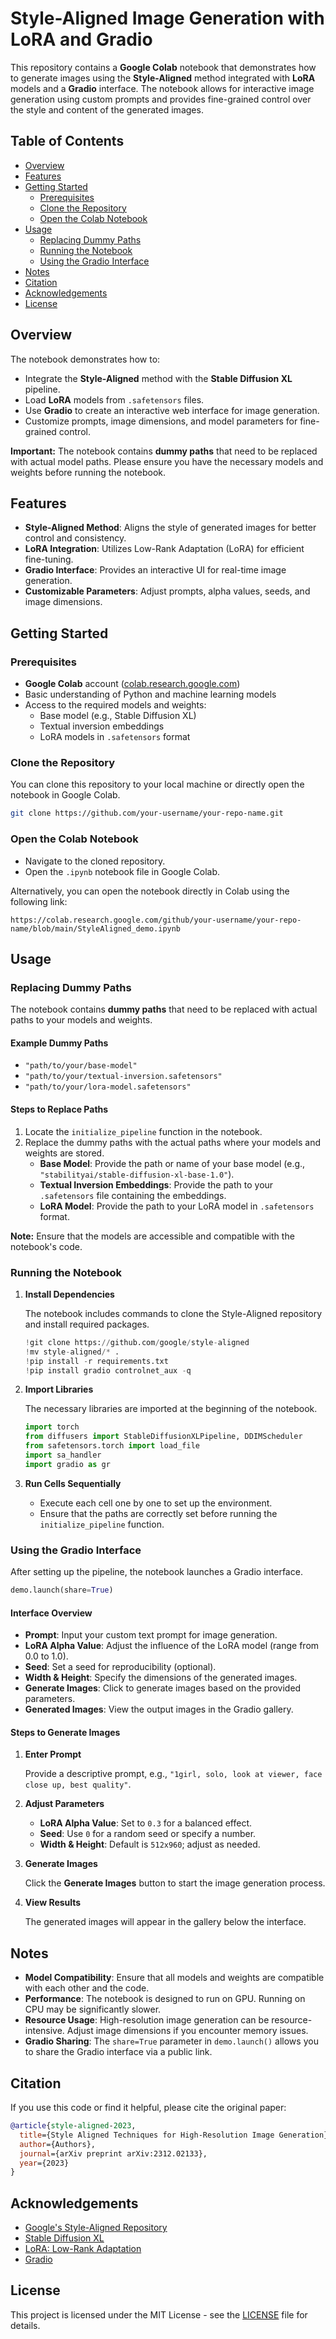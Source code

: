 # Style-Aligned Image Generation with LoRA and Gradio

This repository contains a **Google Colab** notebook that demonstrates how to generate images using the **Style-Aligned** method integrated with **LoRA** models and a **Gradio** interface. The notebook allows for interactive image generation using custom prompts and provides fine-grained control over the style and content of the generated images.

## Table of Contents

- [Overview](#overview)
- [Features](#features)
- [Getting Started](#getting-started)
  - [Prerequisites](#prerequisites)
  - [Clone the Repository](#clone-the-repository)
  - [Open the Colab Notebook](#open-the-colab-notebook)
- [Usage](#usage)
  - [Replacing Dummy Paths](#replacing-dummy-paths)
  - [Running the Notebook](#running-the-notebook)
  - [Using the Gradio Interface](#using-the-gradio-interface)
- [Notes](#notes)
- [Citation](#citation)
- [Acknowledgements](#acknowledgements)
- [License](#license)

## Overview

The notebook demonstrates how to:

- Integrate the **Style-Aligned** method with the **Stable Diffusion XL** pipeline.
- Load **LoRA** models from `.safetensors` files.
- Use **Gradio** to create an interactive web interface for image generation.
- Customize prompts, image dimensions, and model parameters for fine-grained control.

**Important:** The notebook contains **dummy paths** that need to be replaced with actual model paths. Please ensure you have the necessary models and weights before running the notebook.

## Features

- **Style-Aligned Method**: Aligns the style of generated images for better control and consistency.
- **LoRA Integration**: Utilizes Low-Rank Adaptation (LoRA) for efficient fine-tuning.
- **Gradio Interface**: Provides an interactive UI for real-time image generation.
- **Customizable Parameters**: Adjust prompts, alpha values, seeds, and image dimensions.

## Getting Started

### Prerequisites

- **Google Colab** account ([colab.research.google.com](https://colab.research.google.com/))
- Basic understanding of Python and machine learning models
- Access to the required models and weights:
  - Base model (e.g., Stable Diffusion XL)
  - Textual inversion embeddings
  - LoRA models in `.safetensors` format

### Clone the Repository

You can clone this repository to your local machine or directly open the notebook in Google Colab.

```bash
git clone https://github.com/your-username/your-repo-name.git
```

### Open the Colab Notebook

- Navigate to the cloned repository.
- Open the `.ipynb` notebook file in Google Colab.

Alternatively, you can open the notebook directly in Colab using the following link:

```
https://colab.research.google.com/github/your-username/your-repo-name/blob/main/StyleAligned_demo.ipynb
```

## Usage

### Replacing Dummy Paths

The notebook contains **dummy paths** that need to be replaced with actual paths to your models and weights.

#### Example Dummy Paths

- `"path/to/your/base-model"`
- `"path/to/your/textual-inversion.safetensors"`
- `"path/to/your/lora-model.safetensors"`

#### Steps to Replace Paths

1. Locate the `initialize_pipeline` function in the notebook.
2. Replace the dummy paths with the actual paths where your models and weights are stored.
   - **Base Model**: Provide the path or name of your base model (e.g., `"stabilityai/stable-diffusion-xl-base-1.0"`).
   - **Textual Inversion Embeddings**: Provide the path to your `.safetensors` file containing the embeddings.
   - **LoRA Model**: Provide the path to your LoRA model in `.safetensors` format.

**Note:** Ensure that the models are accessible and compatible with the notebook's code.

### Running the Notebook

1. **Install Dependencies**

   The notebook includes commands to clone the Style-Aligned repository and install required packages.

   ```python
   !git clone https://github.com/google/style-aligned
   !mv style-aligned/* .
   !pip install -r requirements.txt
   !pip install gradio controlnet_aux -q
   ```

2. **Import Libraries**

   The necessary libraries are imported at the beginning of the notebook.

   ```python
   import torch
   from diffusers import StableDiffusionXLPipeline, DDIMScheduler
   from safetensors.torch import load_file
   import sa_handler
   import gradio as gr
   ```

3. **Run Cells Sequentially**

   - Execute each cell one by one to set up the environment.
   - Ensure that the paths are correctly set before running the `initialize_pipeline` function.

### Using the Gradio Interface

After setting up the pipeline, the notebook launches a Gradio interface.

```python
demo.launch(share=True)
```

#### Interface Overview

- **Prompt**: Input your custom text prompt for image generation.
- **LoRA Alpha Value**: Adjust the influence of the LoRA model (range from 0.0 to 1.0).
- **Seed**: Set a seed for reproducibility (optional).
- **Width & Height**: Specify the dimensions of the generated images.
- **Generate Images**: Click to generate images based on the provided parameters.
- **Generated Images**: View the output images in the Gradio gallery.

#### Steps to Generate Images

1. **Enter Prompt**

   Provide a descriptive prompt, e.g., `"1girl, solo, look at viewer, face close up, best quality"`.

2. **Adjust Parameters**

   - **LoRA Alpha Value**: Set to `0.3` for a balanced effect.
   - **Seed**: Use `0` for a random seed or specify a number.
   - **Width & Height**: Default is `512x960`; adjust as needed.

3. **Generate Images**

   Click the **Generate Images** button to start the image generation process.

4. **View Results**

   The generated images will appear in the gallery below the interface.

## Notes

- **Model Compatibility**: Ensure that all models and weights are compatible with each other and the code.
- **Performance**: The notebook is designed to run on GPU. Running on CPU may be significantly slower.
- **Resource Usage**: High-resolution image generation can be resource-intensive. Adjust image dimensions if you encounter memory issues.
- **Gradio Sharing**: The `share=True` parameter in `demo.launch()` allows you to share the Gradio interface via a public link.

## Citation

If you use this code or find it helpful, please cite the original paper:

```bibtex
@article{style-aligned-2023,
  title={Style Aligned Techniques for High-Resolution Image Generation},
  author={Authors},
  journal={arXiv preprint arXiv:2312.02133},
  year={2023}
}
```

## Acknowledgements

- [Google's Style-Aligned Repository](https://github.com/google/style-aligned/)
- [Stable Diffusion XL](https://github.com/Stability-AI/stablediffusion)
- [LoRA: Low-Rank Adaptation](https://arxiv.org/abs/2106.09685)
- [Gradio](https://gradio.app/)

## License

This project is licensed under the MIT License - see the [LICENSE](LICENSE) file for details.
